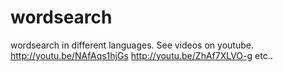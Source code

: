 wordsearch
==========

wordsearch in different languages.  See videos on youtube. http://youtu.be/NAfAqs1hjGs http://youtu.be/ZhAf7XLVO-g etc..
